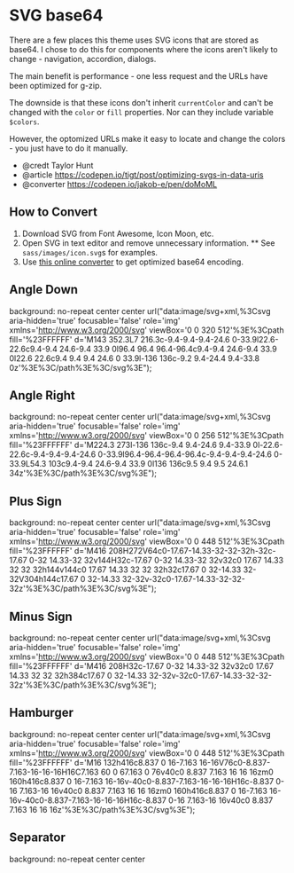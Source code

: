 # SVG base64

There are a few places this theme uses SVG icons that are stored as base64. I chose to do this for components where the icons aren't likely to change - navigation, accordion, dialogs. 

The main benefit is performance - one less request and the URLs have been optimized for g-zip. 

The downside is that these icons don't inherit `currentColor` and can't be changed with the `color` or `fill` properties. Nor can they include variable `$colors`. 

However, the optomized URLs make it easy to locate and change the colors - you just have to do it manually.

* @credt Taylor Hunt
* @article https://codepen.io/tigt/post/optimizing-svgs-in-data-uris
* @converter https://codepen.io/jakob-e/pen/doMoML


## How to Convert

1. Download SVG from Font Awesome, Icon Moon, etc.
2. Open SVG in text editor and remove unnecessary information. 
**  See `sass/images/icon.svg`s for examples.
3. Use [this online converter](https://codepen.io/jakob-e/pen/doMoML) to get optimized base64 encoding.

## Angle Down
background: no-repeat center center
	url("data:image/svg+xml,%3Csvg aria-hidden='true' focusable='false' role='img' xmlns='http://www.w3.org/2000/svg' viewBox='0 0 320 512'%3E%3Cpath fill='%23FFFFFF' d='M143 352.3L7 216.3c-9.4-9.4-9.4-24.6 0-33.9l22.6-22.6c9.4-9.4 24.6-9.4 33.9 0l96.4 96.4 96.4-96.4c9.4-9.4 24.6-9.4 33.9 0l22.6 22.6c9.4 9.4 9.4 24.6 0 33.9l-136 136c-9.2 9.4-24.4 9.4-33.8 0z'%3E%3C/path%3E%3C/svg%3E");

## Angle Right
background: no-repeat center center
	url("data:image/svg+xml,%3Csvg aria-hidden='true' focusable='false' role='img' xmlns='http://www.w3.org/2000/svg' viewBox='0 0 256 512'%3E%3Cpath fill='%23FFFFFF' d='M224.3 273l-136 136c-9.4 9.4-24.6 9.4-33.9 0l-22.6-22.6c-9.4-9.4-9.4-24.6 0-33.9l96.4-96.4-96.4-96.4c-9.4-9.4-9.4-24.6 0-33.9L54.3 103c9.4-9.4 24.6-9.4 33.9 0l136 136c9.5 9.4 9.5 24.6.1 34z'%3E%3C/path%3E%3C/svg%3E");

## Plus Sign
background: no-repeat center center
	url("data:image/svg+xml,%3Csvg aria-hidden='true' focusable='false' role='img' xmlns='http://www.w3.org/2000/svg' viewBox='0 0 448 512'%3E%3Cpath fill='%23FFFFFF' d='M416 208H272V64c0-17.67-14.33-32-32-32h-32c-17.67 0-32 14.33-32 32v144H32c-17.67 0-32 14.33-32 32v32c0 17.67 14.33 32 32 32h144v144c0 17.67 14.33 32 32 32h32c17.67 0 32-14.33 32-32V304h144c17.67 0 32-14.33 32-32v-32c0-17.67-14.33-32-32-32z'%3E%3C/path%3E%3C/svg%3E");

## Minus Sign
background: no-repeat center center 
	url("data:image/svg+xml,%3Csvg aria-hidden='true' focusable='false' role='img' xmlns='http://www.w3.org/2000/svg' viewBox='0 0 448 512'%3E%3Cpath fill='%23FFFFFF' d='M416 208H32c-17.67 0-32 14.33-32 32v32c0 17.67 14.33 32 32 32h384c17.67 0 32-14.33 32-32v-32c0-17.67-14.33-32-32-32z'%3E%3C/path%3E%3C/svg%3E");

## Hamburger
background: no-repeat center center
	url("data:image/svg+xml,%3Csvg aria-hidden='true' focusable='false' role='img' xmlns='http://www.w3.org/2000/svg' viewBox='0 0 448 512'%3E%3Cpath fill='%23FFFFFF' d='M16 132h416c8.837 0 16-7.163 16-16V76c0-8.837-7.163-16-16-16H16C7.163 60 0 67.163 0 76v40c0 8.837 7.163 16 16 16zm0 160h416c8.837 0 16-7.163 16-16v-40c0-8.837-7.163-16-16-16H16c-8.837 0-16 7.163-16 16v40c0 8.837 7.163 16 16 16zm0 160h416c8.837 0 16-7.163 16-16v-40c0-8.837-7.163-16-16-16H16c-8.837 0-16 7.163-16 16v40c0 8.837 7.163 16 16 16z'%3E%3C/path%3E%3C/svg%3E");

## Separator 
background: no-repeat center center
